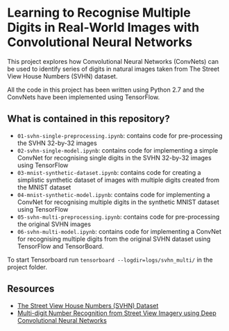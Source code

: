 # Learning to Recognise Multiple Digits in Real-World Images with Convolutional Neural Networks

This project explores how Convolutional Neural Networks (ConvNets) can be used to identify series of digits in natural images taken from The Street View House Numbers (SVHN) dataset.

All the code in this project has been written using Python 2.7 and the ConvNets have been implemented using TensorFlow.

## What is contained in this repository?

* ```01-svhn-single-preprocessing.ipynb```: contains code for pre-processing the SVHN 32-by-32 images
* ```02-svhn-single-model.ipynb```: contains code for implementing a simple ConvNet for recognising single digits in the SVHN 32-by-32 images using TensorFlow
* ```03-mnist-synthetic-dataset.ipynb```: contains code for creating a simplistic synthetic dataset of images with multiple digits created from the MNIST dataset
* ```04-mnist-synthetic-model.ipynb```: contains code for implementing a ConvNet for recognising multiple digits in the synthetic MNIST dataset using TensorFlow
* ```05-svhn-multi-preprocessing.ipynb```: contains code for pre-processing the original SVHN images
* ```06-svhn-multi-model.ipynb```: contains code for implementing a ConvNet for recognising multiple digits from the original SVHN dataset using TensorFlow and TensorBoard.

To start Tensorboard run ```tensorboard --logdir=logs/svhn_multi/``` in the project folder.

## Resources

* [The Street View House Numbers (SVHN) Dataset](http://ufldl.stanford.edu/housenumbers/)
* [Multi-digit Number Recognition from Street View Imagery using Deep Convolutional Neural Networks](https://static.googleusercontent.com/media/research.google.com/en//pubs/archive/42241.pdf)
